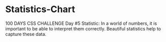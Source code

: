 # Statistics-Chart
 100 DAYS CSS CHALLENGE Day #5 Statistic: In a world of numbers, it is important to be able to interpret them correctly. Beautiful statistics help to capture these data.
